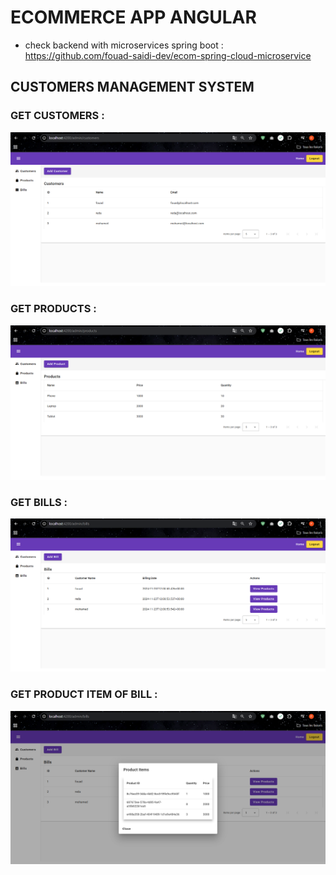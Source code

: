 # ECOMMERCE APP ANGULAR

* check backend with microservices spring boot : https://github.com/fouad-saidi-dev/ecom-spring-cloud-microservice

## CUSTOMERS MANAGEMENT SYSTEM

### GET CUSTOMERS :

![customers](captures/customers.png)

### GET PRODUCTS :

![products](captures/products.png)

### GET BILLS :

![bills](captures/bills.png)

### GET PRODUCT ITEM OF BILL :

![product items](captures/productItems.png)
